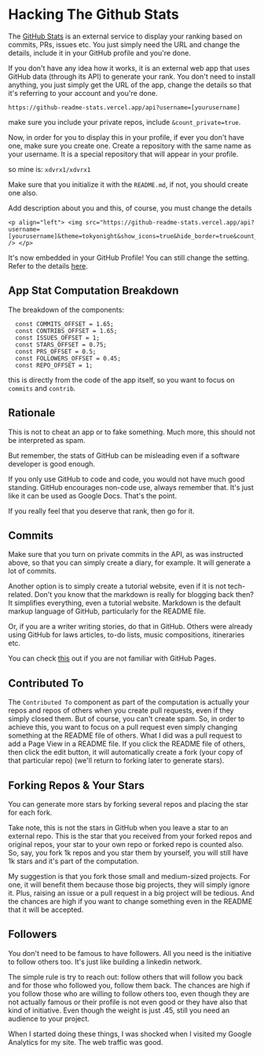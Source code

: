 # Hacking The Github Stats
The [GitHub Stats](https://github.com/anuraghazra/github-readme-stats) 
is an external service to display your ranking based on commits, PRs,
issues etc. You just simply need the URL and change the details,
include it in your GitHub profile and you're done.

If you don't have any idea how it works, it is an external web app
that uses GitHub data (through its API) to generate your rank. 
You don't need to install anything, you just simply get the URL
of the app, change the details so that it's referring to your account
and you're done.

```
https://github-readme-stats.vercel.app/api?username=[yourusername]
```
make sure you include your private repos, 
include `&count_private=true`.

Now, in order for you to display this in your profile,
if ever you don't have one, make sure you create one.
Create a repository with the same name as your username.
It is a special repository that will appear in your profile.

so mine is: `xdvrx1/xdvrx1`

Make sure that you initialize it with the `README.md`, if not,
you should create one also.

Add description about you and this, of course, you must change
the details

```
<p align="left"> <img src="https://github-readme-stats.vercel.app/api?username=[yourusername]&theme=tokyonight&show_icons=true&hide_border=true&count_private=true&include_all_commits=true" /> </p>
```
It's now embedded in your GitHub Profile! You can still change 
the setting. Refer to the details [here](https://github.com/anuraghazra/github-readme-stats).

## App Stat Computation Breakdown
The breakdown of the components:

```
  const COMMITS_OFFSET = 1.65;
  const CONTRIBS_OFFSET = 1.65;
  const ISSUES_OFFSET = 1;
  const STARS_OFFSET = 0.75;
  const PRS_OFFSET = 0.5;
  const FOLLOWERS_OFFSET = 0.45;
  const REPO_OFFSET = 1;
```
  
this is directly from the code of the app itself, so 
you want to focus on `commits` and `contrib`.

## Rationale
This is not to cheat an app or to fake something.
Much more, this should not be interpreted as spam.

But remember, the stats of GitHub can be misleading
even if a software developer is good enough.

If you only use GitHub to code and code, you
would not have much good standing. GitHub
encourages non-code use, always remember that.
It's just like it can be used as Google Docs.
That's the point.

If you really feel that you deserve that rank,
then go for it.

## Commits
Make sure that you turn on 
private commits in the API, as was
instructed above, so that you can simply
create a diary, for example. It will generate 
a lot of commits.

Another option is to simply create a tutorial website,
even if it is not tech-related. Don't you know
that the markdown is really for blogging back then?
It simplifies everything, even a tutorial website.
Markdown is the default markup language of GitHub,
particularly for the README file.

Or, if you are a writer writing stories, do that in
GitHub. Others were already using GitHub for
laws articles, to-do lists, music compositions,
itineraries etc.

You can check 
[this](https://github.com/xdvrx1/github-pages-tutorial)
out if you are not familiar
with GitHub Pages.

## Contributed To
The `Contributed To` component as part of the 
computation is actually your repos and
repos of others when you create pull requests, even
if they simply closed them. But of course, you can't create
spam. So, in order to achieve this, you want to focus
on a pull request even simply changing something at the 
README file of others. What I did was 
a pull request to add a Page View in a README file.
If you click the README file of others, then click
the edit button, it will automatically create a fork 
(your copy of that particular repo) (we'll return to
forking later to generate stars).

## Forking Repos & Your Stars 
You can generate more stars by forking several repos
and placing the star for each fork.

Take note, this is not the stars in GitHub when you
leave a star to an external repo. This is the star
that you received from your forked repos and original
repos, your star to your own repo
or forked repo is counted also.
So, say, you fork 1k repos and you star them
by yourself, you will still have 1k stars and
it's part of the computation.

My suggestion is that you fork those small and
medium-sized projects. For one, it will
benefit them because those big projects,
they will simply ignore it. Plus, raising
an issue or a pull request in a big project
will be tedious. And the chances are high
if you want to change something even in the README
that it will be accepted.

## Followers
You don't need to be famous to have followers.
All you need is the initiative to follow others too.
It's just like building a linkedin network. 

The simple rule is try to reach out: follow others
that will follow you back and for those who followed
you, follow them back. The chances are high if
you follow those who are willing to follow others too,
even though they are not actually famous or 
their profile is not even good or they have also 
that kind of initiative.
Even though the weight is just .45, still
you need an audience to your project.

When I started doing these things, I was shocked
when I visited my Google Analytics for my site.
The web traffic was good.
